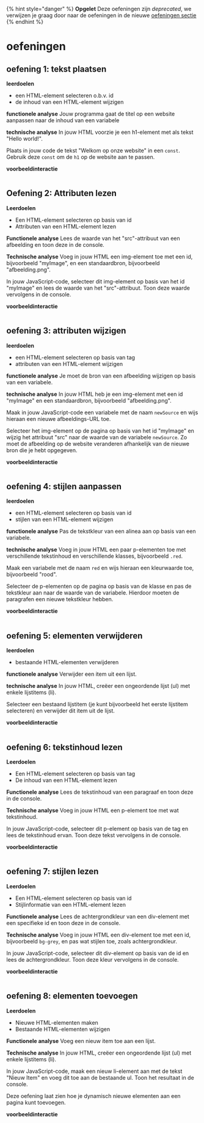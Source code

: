 {% hint style="danger" %}
**Opgelet** Deze oefeningen zijn _deprecated_, we verwijzen je graag door naar de oefeningen in de nieuwe [oefeningen sectie](../../oefeningen/LW9/labo17/oefeningen-dom.md)
{% endhint %}


# oefeningen

## oefening 1: tekst plaatsen

**leerdoelen**

* een HTML-element selecteren o.b.v. id
* de inhoud van een HTML-element wijzigen

**functionele analyse** Jouw programma gaat de titel op een website aanpassen naar de inhoud van een variabele

**technische analyse** In jouw HTML voorzie je een h1-element met als tekst "Hello world!".

Plaats in jouw code de tekst "Welkom op onze website" in een `const`. Gebruik deze `const` om de `h1` op de website aan te passen.

**voorbeeldinteractie**

<figure><img src="../../.gitbook/assets/js-h3-oef1.png" alt=""><figcaption></figcaption></figure>

## Oefening 2: Attributen lezen

**Leerdoelen**

* Een HTML-element selecteren op basis van id
* Attributen van een HTML-element lezen

**Functionele analyse** Lees de waarde van het "src"-attribuut van een afbeelding en toon deze in de console.

**Technische analyse** Voeg in jouw HTML een img-element toe met een id, bijvoorbeeld "myImage", en een standaardbron, bijvoorbeeld "afbeelding.png".

In jouw JavaScript-code, selecteer dit img-element op basis van het id "myImage" en lees de waarde van het "src"-attribuut. Toon deze waarde vervolgens in de console.

**voorbeeldinteractie**

<figure><img src="../../.gitbook/assets/js-h3-oef2.png" alt=""><figcaption></figcaption></figure>

## oefening 3: attributen wijzigen

**leerdoelen**

* een HTML-element selecteren op basis van tag
* attributen van een HTML-element wijzigen

**functionele analyse** Je moet de bron van een afbeelding wijzigen op basis van een variabele.

**technische analyse** In jouw HTML heb je een img-element met een id "myImage" en een standaardbron, bijvoorbeeld "afbeelding.png".

Maak in jouw JavaScript-code een variabele met de naam `newSource` en wijs hieraan een nieuwe afbeeldings-URL toe.

Selecteer het img-element op de pagina op basis van het id "myImage" en wijzig het attribuut "src" naar de waarde van de variabele `newSource`. Zo moet de afbeelding op de website veranderen afhankelijk van de nieuwe bron die je hebt opgegeven.

**voorbeeldinteractie**

<figure><img src="../../.gitbook/assets/js-h3-oef3.png" alt=""><figcaption></figcaption></figure>

## oefening 4: stijlen aanpassen

**leerdoelen**

* een HTML-element selecteren op basis van id
* stijlen van een HTML-element wijzigen

**functionele analyse** Pas de tekstkleur van een alinea aan op basis van een variabele.

**technische analyse** Voeg in jouw HTML een paar p-elementen toe met verschillende tekstinhoud en verschillende klasses, bijvoorbeeld `.red`.

Maak een variabele met de naam `red` en wijs hieraan een kleurwaarde toe, bijvoorbeeld "rood".

Selecteer de p-elementen op de pagina op basis van de klasse en pas de tekstkleur aan naar de waarde van de variabele. Hierdoor moeten de paragrafen een nieuwe tekstkleur hebben.

**voorbeeldinteractie**

<figure><img src="../../.gitbook/assets/js-h3-oef4.png" alt=""><figcaption></figcaption></figure>

## oefening 5: elementen verwijderen

**leerdoelen**

* bestaande HTML-elementen verwijderen

**functionele analyse** Verwijder een item uit een lijst.

**technische analyse** In jouw HTML, creëer een ongeordende lijst (ul) met enkele lijstitems (li).

Selecteer een bestaand lijstitem (je kunt bijvoorbeeld het eerste lijstitem selecteren) en verwijder dit item uit de lijst.

**voorbeeldinteractie**

<figure><img src="../../.gitbook/assets/js-h3-oef5.png" alt=""><figcaption></figcaption></figure>

## oefening 6: tekstinhoud lezen

**Leerdoelen**

* Een HTML-element selecteren op basis van tag
* De inhoud van een HTML-element lezen

**Functionele analyse** Lees de tekstinhoud van een paragraaf en toon deze in de console.

**Technische analyse** Voeg in jouw HTML een p-element toe met wat tekstinhoud.

In jouw JavaScript-code, selecteer dit p-element op basis van de tag en lees de tekstinhoud ervan. Toon deze tekst vervolgens in de console.

**voorbeeldinteractie**

<figure><img src="../../.gitbook/assets/js-h3-oef6.png" alt=""><figcaption></figcaption></figure>

## oefening 7: stijlen lezen

**Leerdoelen**

* Een HTML-element selecteren op basis van id
* Stijlinformatie van een HTML-element lezen

**Functionele analyse** Lees de achtergrondkleur van een div-element met een specifieke id en toon deze in de console.

**Technische analyse** Voeg in jouw HTML een div-element toe met een id, bijvoorbeeld `bg-grey`, en pas wat stijlen toe, zoals achtergrondkleur.

In jouw JavaScript-code, selecteer dit div-element op basis van de id en lees de achtergrondkleur. Toon deze kleur vervolgens in de console.

**voorbeeldinteractie**

<figure><img src="../../.gitbook/assets/js-h3-oef7.png" alt=""><figcaption></figcaption></figure>

## oefening 8: elementen toevoegen

**Leerdoelen**

* Nieuwe HTML-elementen maken
* Bestaande HTML-elementen wijzigen

**Functionele analyse** Voeg een nieuw item toe aan een lijst.

**Technische analyse** In jouw HTML, creëer een ongeordende lijst (ul) met enkele lijstitems (li).

In jouw JavaScript-code, maak een nieuw li-element aan met de tekst "Nieuw Item" en voeg dit toe aan de bestaande ul. Toon het resultaat in de console.

Deze oefening laat zien hoe je dynamisch nieuwe elementen aan een pagina kunt toevoegen.

**voorbeeldinteractie**

<figure><img src="../../.gitbook/assets/js-h3-oef8.png" alt=""><figcaption></figcaption></figure>
